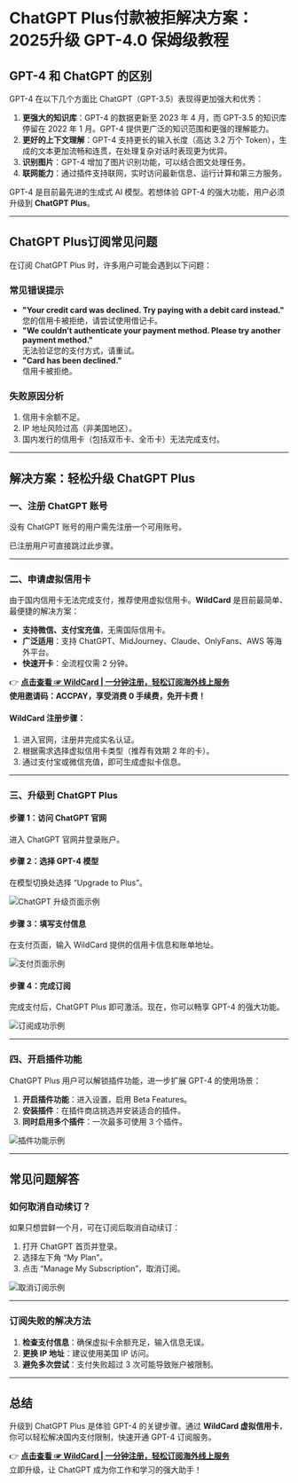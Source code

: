 # ChatGPT Plus付款被拒解决方案：2025升级 GPT-4.0 保姆级教程

## GPT-4 和 ChatGPT 的区别

GPT-4 在以下几个方面比 ChatGPT（GPT-3.5）表现得更加强大和优秀：

1. **更强大的知识库**：GPT-4 的数据更新至 2023 年 4 月，而 GPT-3.5 的知识库停留在 2022 年 1 月。GPT-4 提供更广泛的知识范围和更强的理解能力。
2. **更好的上下文理解**：GPT-4 支持更长的输入长度（高达 3.2 万个 Token），生成的文本更加流畅和连贯，在处理复杂对话时表现更为优异。
3. **识别图片**：GPT-4 增加了图片识别功能，可以结合图文处理任务。
4. **联网能力**：通过插件支持联网，实时访问最新信息、运行计算和第三方服务。

GPT-4 是目前最先进的生成式 AI 模型。若想体验 GPT-4 的强大功能，用户必须升级到 **ChatGPT Plus**。

---

## ChatGPT Plus订阅常见问题

在订阅 ChatGPT Plus 时，许多用户可能会遇到以下问题：

### 常见错误提示
- **"Your credit card was declined. Try paying with a debit card instead."**  
  您的信用卡被拒绝，请尝试使用借记卡。
- **"We couldn’t authenticate your payment method. Please try another payment method."**  
  无法验证您的支付方式，请重试。
- **"Card has been declined."**  
  信用卡被拒绝。

### 失败原因分析
1. 信用卡余额不足。
2. IP 地址风险过高（非美国地区）。
3. 国内发行的信用卡（包括双币卡、全币卡）无法完成支付。

---

## 解决方案：轻松升级 ChatGPT Plus

### 一、注册 ChatGPT 账号
没有 ChatGPT 账号的用户需先注册一个可用账号。


已注册用户可直接跳过此步骤。

---

### 二、申请虚拟信用卡

由于国内信用卡无法完成支付，推荐使用虚拟信用卡。**WildCard** 是目前最简单、最便捷的解决方案：

- **支持微信、支付宝充值**，无需国际信用卡。
- **广泛适用**：支持 ChatGPT、MidJourney、Claude、OnlyFans、AWS 等海外平台。
- **快速开卡**：全流程仅需 2 分钟。

👉 **[点击查看 ☞ WildCard | 一分钟注册，轻松订阅海外线上服务](https://bit.ly/bewildcard)**  
**使用邀请码：ACCPAY，享受消费 0 手续费，免开卡费！**

#### WildCard 注册步骤：
1. 进入官网，注册并完成实名认证。
2. 根据需求选择虚拟信用卡类型（推荐有效期 2 年的卡）。
3. 通过支付宝或微信充值，即可生成虚拟卡信息。

---

### 三、升级到 ChatGPT Plus

#### 步骤 1：访问 ChatGPT 官网
进入 ChatGPT 官网并登录账户。

#### 步骤 2：选择 GPT-4 模型
在模型切换处选择 “Upgrade to Plus”。

![ChatGPT 升级页面示例](https://static.ywing.cn/image-20240205120351102.png)

#### 步骤 3：填写支付信息
在支付页面，输入 WildCard 提供的信用卡信息和账单地址。

![支付页面示例](https://static.ywing.cn/image-20240205120439259.png)

#### 步骤 4：完成订阅
完成支付后，ChatGPT Plus 即可激活。现在，你可以畅享 GPT-4 的强大功能。

![订阅成功示例](https://static.ywing.cn/image-20240205120748573.png)

---

### 四、开启插件功能

ChatGPT Plus 用户可以解锁插件功能，进一步扩展 GPT-4 的使用场景：

1. **开启插件功能**：进入设置，启用 Beta Features。
2. **安装插件**：在插件商店挑选并安装适合的插件。
3. **同时启用多个插件**：一次最多可使用 3 个插件。

![插件功能示例](https://static.ywing.cn/image-20240205121051446.png)

---

## 常见问题解答

### 如何取消自动续订？
如果只想尝鲜一个月，可在订阅后取消自动续订：

1. 打开 ChatGPT 首页并登录。
2. 选择左下角 “My Plan”。
3. 点击 “Manage My Subscription”，取消订阅。

![取消订阅示例](https://static.ywing.cn/image-20240205121814075.png)

---

### 订阅失败的解决方法

1. **检查支付信息**：确保虚拟卡余额充足，输入信息无误。
2. **更换 IP 地址**：建议使用美国 IP 访问。
3. **避免多次尝试**：支付失败超过 3 次可能导致账户被限制。

---

## 总结

升级到 ChatGPT Plus 是体验 GPT-4 的关键步骤。通过 **WildCard 虚拟信用卡**，你可以轻松解决国内支付限制，快速开通 GPT-4 订阅服务。

👉 **[点击查看 ☞ WildCard | 一分钟注册，轻松订阅海外线上服务](https://bit.ly/bewildcard)**  
立即升级，让 ChatGPT 成为你工作和学习的强大助手！
